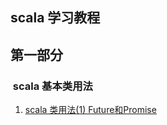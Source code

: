 ## scala 学习教程
## 第一部分
###  scala 基本类用法
1. [scala 类用法(1) Future和Promise](https://github.com/yueyuanyang/spark/tree/master/scala/part1.md)
